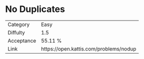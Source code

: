# No Duplicates

<table>
    <tr>
        <td>Category</td>
        <td>Easy</td>
    </tr>
    <tr>
        <td>Diffulty</td>
        <td>1.5</td>
    </tr>
    <tr>
        <td>Acceptance</td>
        <td>55.11 %</td>
    </tr>
    <tr>
        <td>Link</td>
        <td>https://open.kattis.com/problems/nodup</td>
    </tr>
</table>